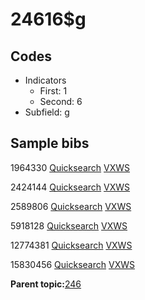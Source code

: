 # 24616$g

## Codes

-   Indicators
    -   First: 1
    -   Second: 6
-   Subfield: g

## Sample bibs

1964330 [Quicksearch](https://search.library.yale.edu/catalog/1964330) [VXWS](http://prodorbis.library.yale.edu:7014/vxws/GetHoldingsService?bibId=1964330)

2424144 [Quicksearch](https://search.library.yale.edu/catalog/2424144) [VXWS](http://prodorbis.library.yale.edu:7014/vxws/GetHoldingsService?bibId=2424144)

2589806 [Quicksearch](https://search.library.yale.edu/catalog/2589806) [VXWS](http://prodorbis.library.yale.edu:7014/vxws/GetHoldingsService?bibId=2589806)

5918128 [Quicksearch](https://search.library.yale.edu/catalog/5918128) [VXWS](http://prodorbis.library.yale.edu:7014/vxws/GetHoldingsService?bibId=5918128)

12774381 [Quicksearch](https://search.library.yale.edu/catalog/12774381) [VXWS](http://prodorbis.library.yale.edu:7014/vxws/GetHoldingsService?bibId=12774381)

15830456 [Quicksearch](https://search.library.yale.edu/catalog/15830456) [VXWS](http://prodorbis.library.yale.edu:7014/vxws/GetHoldingsService?bibId=15830456)

**Parent topic:**[246](../../tags/246/246.md)

